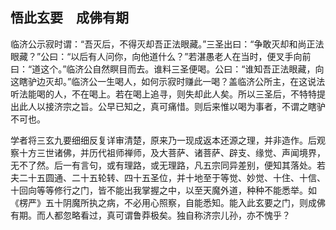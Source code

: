 ##  悟此玄要　成佛有期

临济公示寂时谓：“吾灭后，不得灭却吾正法眼藏。”三圣出曰：“争敢灭却和尚正法眼藏？”公曰：“以后有人问你，向他道什么？”若湛愚老人在当时，便叉手向前曰：“道这个。”临济公自然瞑目而去。谁料三圣便喝。公曰：“谁知吾正法眼藏，向这瞎驴边灭却。”临济公一生喝人，如何示寂时赚此一喝？盖临济公所主，在这说法听法能喝的人，不在喝上。若在喝上追寻，则失却此人矣。所以三圣后，不特特提出此人以接济宗之旨。公早已知之，真可痛惜。则后来惟以喝为事者，不谓之瞎驴不可也。

学者将三玄九要细细反复详审清楚，原来乃一现成返本还源之理，并非造作。后观察十方三世诸佛，并历代祖师禅师，及大菩萨、诸菩萨、辟支、缘觉、声闻境界，无不了然。后一有言句，或有理路，或无理路，凡五宗同异差别，便知其落处。若夫二十五圆通、二十五轮转、四十五圣位，并十地至于等觉、妙觉、十住、十信、十回向等等修行之门，皆不能出我掌握之中，以至天魔外道，种种不能悉举。如《楞严》五十阴魔所执之病，不必用心照察，自能悉知。能入此玄要之门，则成佛有期。而人都忽略看过，真可谓鲁莽极矣。独自称济宗儿孙，亦不愧乎？
